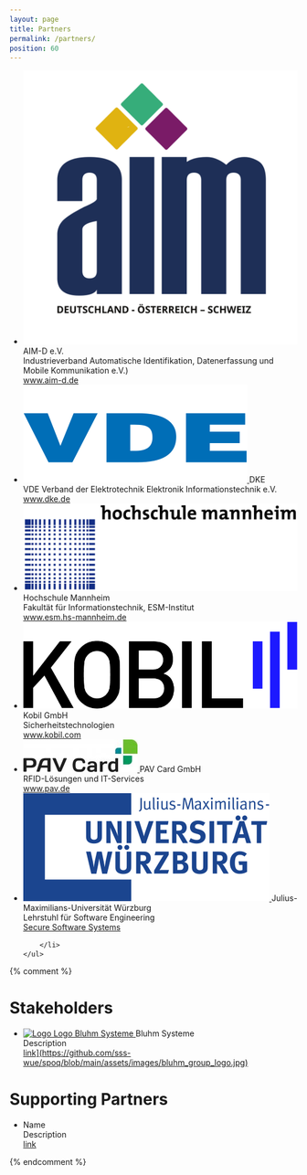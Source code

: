 ```yaml
---
layout: page
title: Partners
permalink: /partners/
position: 60
---
```

<div id="partners">
    <ul class="partners">
        <li>
            <a href="https://www.aim-d.de/">
                <img src="/assets/images/DE-OS-SCH_noTagline.svg" alt="Logo AIM-D" />
            </a>
            AIM-D e.V.<br>
            Industrieverband Automatische Identifikation, Datenerfassung und Mobile Kommunikation e.V.)<br>
            <a href="https://www.aim-d.de/">www.aim-d.de</a>
        </li>
        <li>
            <a href="https://www.dke.de/de">
                <img src="/assets/images/VDE_Logo (1).svg" alt="Logo DKE" />
            </a>
            DKE<br>
            VDE Verband der Elektrotechnik Elektronik Informationstechnik e.V.<br>
            <a href="https://www.dke.de/de">www.dke.de</a>
        </li>
        <li>
            <a href="https://www.esm.hs-mannheim.de/institut.html">
                <img src="/assets/images/hm_CO_023_1-5.png" alt="Logo Hochschule Mannheim" />
            </a>
            Hochschule Mannheim<br>
            Fakultät für Informationstechnik, ESM-Institut<br>
            <a href="https://www.esm.hs-mannheim.de/institut.html">www.esm.hs-mannheim.de</a>
        </li>
        <li>
            <a href="https://www.kobil.com/en/index.html">
                <img src="/assets/images/KOBIL_Logo_Black.png" alt="Logo Kobil GmbH" />        
            </a>
            Kobil GmbH<br>
            Sicherheitstechnologien<br>
            <a href="https://www.kobil.com/en/index.html">www.kobil.com</a>
        </li>
        <li>
            <a href="https://www.pav.de/">
                <img src="/assets/images/logo-pav-card.jpg" alt="Logo PAV Card GmbH" />
            </a>
            PAV Card GmbH<br>
            RFID-Lösungen und IT-Services<br>
            <a href="https://www.pav.de/">www.pav.de</a>
        </li>
        <li>
            <a href="https://se.informatik.uni-wuerzburg.de">
                <img src="/assets/images/logo-uniwue.svg" alt="Logo Uni Würzburg" />
            </a>
            Julius-Maximilians-Universität Würzburg<br>
            Lehrstuhl für Software Engineering<br>
            <a href="https://se.informatik.uni-wuerzburg.de/secure-software-systems-group/secure-software-systems-group/">Secure Software Systems</a>
            
        </li>
    </ul>
</div>

{% comment %}
<div id="stakeholders">
    <h1 class="post-title">Stakeholders</h1>
    <ul class="partners">
        <li>
            <a href="https://bluhmsysteme.com/faelschungssicherheit.html)">
                <img src="/assets/images/logo.svg" alt="Logo Logo Bluhm Systeme" />
            </a>
            Bluhm Systeme<br/>
            Description<br/>
            <a href="https://[link">link](https://github.com/sss-wue/spoq/blob/main/assets/images/bluhm_group_logo.jpg)</a>
        </li>
    </ul>
</div>
<div id="supporting-partners">
    <h1 class="post-title">Supporting Partners</h1>
    <ul class="partners">
        <li>
            Name<br/>
            Description<br/>
            <a href="https://link">link</a>
        </li>
    </ul>
</div>
{% endcomment %}
